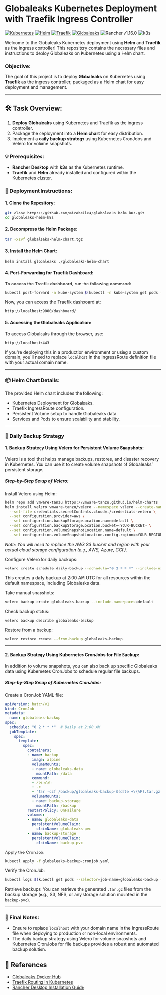 # Globaleaks Kubernetes Deployment with Traefik Ingress Controller

[![Kubernetes](https://img.shields.io/badge/Kubernetes-v1.30.4-blue.svg)](https://kubernetes.io/)
[![Helm](https://img.shields.io/badge/Helm-v3.16.1-blue)](https://helm.sh/)
[![Traefik](https://img.shields.io/badge/Traefik-2.10.7-yellow.svg)](https://doc.traefik.io/traefik/)
[![Globaleaks](https://img.shields.io/badge/Globaleaks-5.0.10-green.svg)](https://hub.docker.com/r/globaleaks/globaleaks)
![Rancher v1.16.0](https://img.shields.io/badge/Rancher-v1.16.0-blue.svg)
![k3s](https://img.shields.io/badge/k3s-v1.16.0-orange.svg)


Welcome to the Globaleaks Kubernetes deployment using **Helm** and **Traefik** as the ingress controller! This repository contains the necessary files and instructions to deploy Globaleaks on Kubernetes using a Helm chart.

### Objective:
The goal of this project is to deploy **Globaleaks** on Kubernetes using **Traefik** as the ingress controller, packaged as a Helm chart for easy deployment and management.

---

## 🛠 Task Overview:
1. **Deploy Globaleaks** using Kubernetes and Traefik as the ingress controller.
2. Package the deployment into a **Helm chart** for easy distribution.
3. Implement a **daily backup strategy** using Kubernetes CronJobs and Velero for volume snapshots.

### 💡 Prerequisites:
- **Rancher Desktop** with **k3s** as the Kubernetes runtime.
- **Traefik** and **Helm** already installed and configured within the Kubernetes cluster.

### 🚀 Deployment Instructions:

#### 1. Clone the Repository:
```bash
git clone https://github.com/mirabelle4/globaleaks-helm-k8s.git
cd globaleaks-helm-k8s
```

#### 2. Decompress the Helm Package:
```bash
tar -xzvf globaleaks-helm-chart.tgz
```

#### 3. Install the Helm Chart:
```bash
helm install globaleaks ./globaleaks-helm-chart
```

#### 4. Port-Forwarding for Traefik Dashboard:
To access the Traefik dashboard, run the following command:

```bash
kubectl port-forward -n kube-system $(kubectl -n kube-system get pods --selector "app.kubernetes.io/name=traefik" -o jsonpath="{.items[0].metadata.name}") 9000:9000
```

Now, you can access the Traefik dashboard at:

```bash
http://localhost:9000/dashboard/
```

#### 5. Accessing the Globaleaks Application:
To access Globaleaks through the browser, use:

```bash
http://localhost:443
```

If you're deploying this in a production environment or using a custom domain, you'll need to replace `localhost` in the IngressRoute definition file with your actual domain name.

---

### 📦 Helm Chart Details:
The provided Helm chart includes the following:
- Kubernetes Deployment for Globaleaks.
- Traefik IngressRoute configuration.
- Persistent Volume setup to handle Globaleaks data.
- Services and Pods to ensure scalability and stability.

---

### 🔄 Daily Backup Strategy

#### 1. Backup Strategy Using Velero for Persistent Volume Snapshots:
Velero is a tool that helps manage backups, restores, and disaster recovery in Kubernetes. You can use it to create volume snapshots of Globaleaks’ persistent storage.

##### Step-by-Step Setup of Velero:

Install Velero using Helm:
```bash
helm repo add vmware-tanzu https://vmware-tanzu.github.io/helm-charts
helm install velero vmware-tanzu/velero --namespace velero --create-namespace \
  --set-file credentials.secretContents.cloud=./credentials-velero \
  --set configuration.provider=aws \
  --set configuration.backupStorageLocation.name=default \
  --set configuration.backupStorageLocation.bucket=<YOUR-BUCKET> \
  --set configuration.volumeSnapshotLocation.name=default \
  --set configuration.volumeSnapshotLocation.config.region=<YOUR-REGION>
```
*Note: You will need to replace the AWS S3 bucket and region with your actual cloud storage configuration (e.g., AWS, Azure, GCP).*

Configure Velero for daily backups:
```bash
velero create schedule daily-backup --schedule="0 2 * * *" --include-namespaces=default
```
This creates a daily backup at 2:00 AM UTC for all resources within the default namespace, including Globaleaks data.

Take manual snapshots:
```bash
velero backup create globaleaks-backup --include-namespaces=default
```

Check backup status:
```bash
velero backup describe globaleaks-backup
```

Restore from a backup:
```bash
velero restore create --from-backup globaleaks-backup
```

---

#### 2. Backup Strategy Using Kubernetes CronJobs for File Backup:
In addition to volume snapshots, you can also back up specific Globaleaks data using Kubernetes CronJobs to schedule regular file backups.

##### Step-by-Step Setup of Kubernetes CronJobs:

Create a CronJob YAML file:
```yaml
apiVersion: batch/v1
kind: CronJob
metadata:
  name: globaleaks-backup
spec:
  schedule: "0 2 * * *"  # Daily at 2:00 AM
  jobTemplate:
    spec:
      template:
        spec:
          containers:
          - name: backup
            image: alpine
            volumeMounts:
            - name: globaleaks-data
              mountPath: /data
            command:
            - /bin/sh
            - -c
            - "tar -czf /backup/globaleaks-backup-$(date +\\%F).tar.gz -C /data ."
            volumeMounts:
            - name: backup-storage
              mountPath: /backup
          restartPolicy: OnFailure
          volumes:
          - name: globaleaks-data
            persistentVolumeClaim:
              claimName: globaleaks-pvc
          - name: backup-storage
            persistentVolumeClaim:
              claimName: backup-pvc
```

Apply the CronJob:
```bash
kubectl apply -f globaleaks-backup-cronjob.yaml
```

Verify the CronJob:
```bash
kubectl logs $(kubectl get pods --selector=job-name=globaleaks-backup -o jsonpath='{.items[0].metadata.name}')
```

Retrieve backups: You can retrieve the generated `.tar.gz` files from the backup storage (e.g., S3, NFS, or any storage solution mounted in the `backup-pvc`).

---

### 🌟 Final Notes:
- Ensure to replace `localhost` with your domain name in the IngressRoute file when deploying to production or non-local environments.
- The daily backup strategy using Velero for volume snapshots and Kubernetes CronJobs for file backups provides a robust and automated backup solution.

## 🔗 References

- [Globaleaks Docker Hub](https://hub.docker.com/r/globaleaks/globaleaks)
- [Traefik Routing in Kubernetes](https://doc.traefik.io/traefik/routing/providers/kubernetes-crd/)
- [Rancher Desktop Installation Guide](https://docs.rancherdesktop.io/getting-started/installation/)
